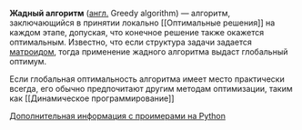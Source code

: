 **Жадный алгоритм** ([англ.](https://ru.wikipedia.org/wiki/%D0%90%D0%BD%D0%B3%D0%BB%D0%B8%D0%B9%D1%81%D0%BA%D0%B8%D0%B9_%D1%8F%D0%B7%D1%8B%D0%BA "Английский язык") Greedy algorithm) — алгоритм, заключающийся в принятии локально [[Оптимальные решения]] на каждом этапе, допуская, что конечное решение также окажется оптимальным. Известно, что если структура задачи задается [матроидом](https://ru.wikipedia.org/wiki/%D0%9C%D0%B0%D1%82%D1%80%D0%BE%D0%B8%D0%B4 "Матроид"), тогда применение жадного алгоритма выдаст глобальный оптимум.

Если глобальная оптимальность алгоритма имеет место практически всегда, его обычно предпочитают другим методам оптимизации, таким как [[Динамическое программирование]]

[Дополнительная информация с проимерами на Python](https://pythonist.ru/zhadnyj-algoritm-s-primerami-na-python/)